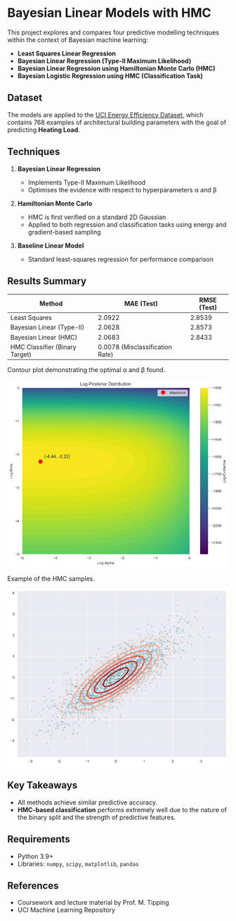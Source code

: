 # Bayesian Linear Models with HMC

This project explores and compares four predictive modelling techniques within the context of Bayesian machine learning:

- **Least Squares Linear Regression**
- **Bayesian Linear Regression (Type-II Maximum Likelihood)**
- **Bayesian Linear Regression using Hamiltonian Monte Carlo (HMC)**
- **Bayesian Logistic Regression using HMC (Classification Task)**

## Dataset

The models are applied to the [UCI Energy Efficiency Dataset](https://archive.ics.uci.edu/ml/datasets/Energy+efficiency), which contains 768 examples of architectural building parameters with the goal of predicting **Heating Load**.

## Techniques

1. **Bayesian Linear Regression**
   - Implements Type-II Maximum Likelihood
   - Optimises the evidence with respect to hyperparameters α and β

2. **Hamiltonian Monte Carlo**
   - HMC is first verified on a standard 2D Gaussian
   - Applied to both regression and classification tasks using energy and gradient-based sampling

3. **Baseline Linear Model**
   - Standard least-squares regression for performance comparison

## Results Summary

| Method                          | MAE (Test) | RMSE (Test) |
|---------------------------------|------------|-------------|
| Least Squares                   | 2.0922     | 2.8539      |
| Bayesian Linear (Type-II)       | 2.0628     | 2.8573      |
| Bayesian Linear (HMC)           | 2.0683     | 2.8433      |
| HMC Classifier (Binary Target)  | 0.0078 (Misclassification Rate) |

Contour plot demonstrating the optimal α and β found.

![image](https://github.com/grahamdavies15/Bayesian-ML-Project/blob/main/images/2_contour.png)

Example of the HMC samples.

![image](https://github.com/grahamdavies15/Bayesian-ML-Project/blob/main/images/3_act_100.png)


## Key Takeaways

- All methods achieve similar predictive accuracy.
- **HMC-based classification** performs extremely well due to the nature of the binary split and the strength of predictive features.

## Requirements

- Python 3.9+
- Libraries: `numpy`, `scipy`, `matplotlib`, `pandas`

## References

- Coursework and lecture material by Prof. M. Tipping
- UCI Machine Learning Repository
